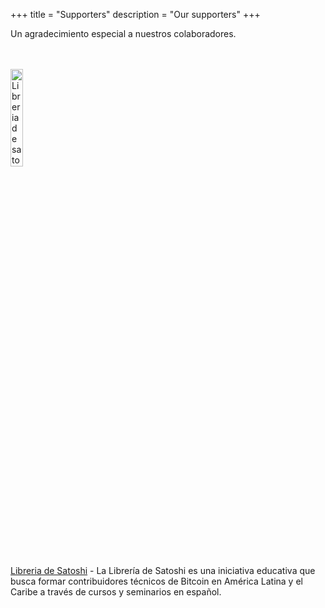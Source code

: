 +++
title = "Supporters"
description = "Our supporters"
+++

Un agradecimiento especial a nuestros colaboradores.

<br>

<br>

<a href="https://libreriadesatoshi.com/">
<img src="/libre_sato_logo.png" alt="Libreria de satoshi Logo" style="width:20%;height:20%;border:0;">
</a>

[Libreria de Satoshi](https://libreriadesatoshi.com/) - La Librería de Satoshi es una iniciativa educativa que busca formar contribuidores técnicos de Bitcoin en
América Latina y el Caribe a través de cursos y seminarios en español.
